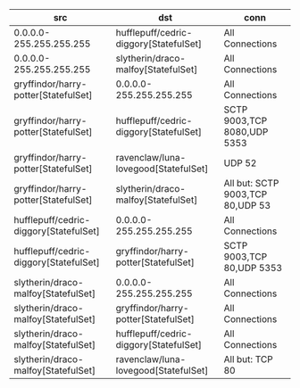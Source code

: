 | src | dst | conn |
|-----|-----|------|
| 0.0.0.0-255.255.255.255 | hufflepuff/cedric-diggory[StatefulSet] | All Connections |
| 0.0.0.0-255.255.255.255 | slytherin/draco-malfoy[StatefulSet] | All Connections |
| gryffindor/harry-potter[StatefulSet] | 0.0.0.0-255.255.255.255 | All Connections |
| gryffindor/harry-potter[StatefulSet] | hufflepuff/cedric-diggory[StatefulSet] | SCTP 9003,TCP 8080,UDP 5353 |
| gryffindor/harry-potter[StatefulSet] | ravenclaw/luna-lovegood[StatefulSet] | UDP 52 |
| gryffindor/harry-potter[StatefulSet] | slytherin/draco-malfoy[StatefulSet] | All but: SCTP 9003,TCP 80,UDP 53 |
| hufflepuff/cedric-diggory[StatefulSet] | 0.0.0.0-255.255.255.255 | All Connections |
| hufflepuff/cedric-diggory[StatefulSet] | gryffindor/harry-potter[StatefulSet] | SCTP 9003,TCP 80,UDP 5353 |
| slytherin/draco-malfoy[StatefulSet] | 0.0.0.0-255.255.255.255 | All Connections |
| slytherin/draco-malfoy[StatefulSet] | gryffindor/harry-potter[StatefulSet] | All Connections |
| slytherin/draco-malfoy[StatefulSet] | hufflepuff/cedric-diggory[StatefulSet] | All Connections |
| slytherin/draco-malfoy[StatefulSet] | ravenclaw/luna-lovegood[StatefulSet] | All but: TCP 80 |
